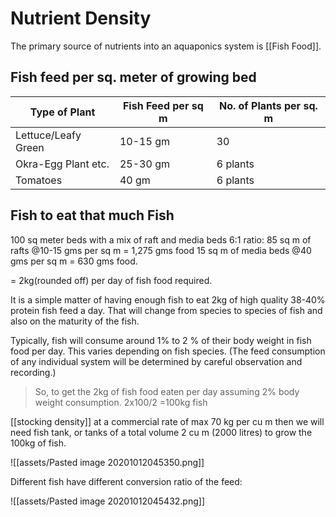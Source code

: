 # Nutrient Density

The primary source of nutrients into an aquaponics system is [[Fish Food]]. 

## Fish feed per sq. meter of growing bed

| Type of Plant | Fish Feed per sq m| No. of Plants per sq. m|
|-----|----|----|
| Lettuce/Leafy Green|  10-15 gm | 30 |
|Okra-Egg Plant etc. |25-30 gm| 6 plants|
|Tomatoes|40 gm| 6 plants|

## Fish to eat that much Fish

100 sq meter beds with a mix of raft and media beds 6:1 ratio:
85 sq m of rafts @10-15 gms per sq m = 1,275 gms food
15 sq m of media beds @40 gms per sq m = 630 gms food.

= 2kg(rounded off) per day of fish food required.

It is a simple matter of having enough fish to eat 2kg of high quality 38-40% protein fish feed a day. That will change from species to species of fish and also on the maturity of the fish.

Typically, fish will consume around 1% to 2 % of their body weight in fish food per day. This varies depending on fish species. (The feed consumption of any individual system will be determined by careful observation and recording.)

> So, to get the 2kg of fish food eaten per day assuming
2% body weight consumption.
2x100/2 =100kg fish

[[stocking density]] at a commercial rate of max 70 kg per cu m then we will need fish tank, or tanks of a total volume 2 cu m (2000 litres) to grow the 100kg of fish.

![[assets/Pasted image 20201012045350.png]]

Different fish have different conversion ratio of the feed:

![[assets/Pasted image 20201012045432.png]]





